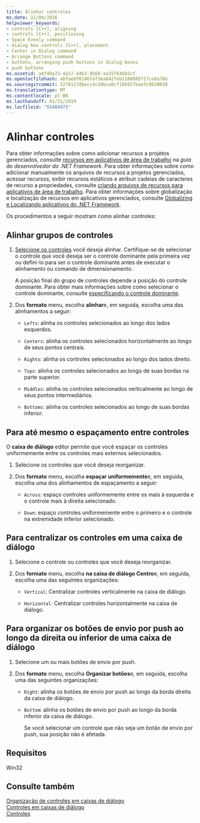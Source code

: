 ```yaml
---
title: Alinhar controles
ms.date: 11/04/2016
helpviewer_keywords:
- controls [C++], aligning
- controls [C++], positioning
- Space Evenly command
- dialog box controls [C++], placement
- Center in Dialog command
- Arrange Buttons command
- buttons, arranging push buttons in dialog boxes
- push buttons
ms.assetid: a4f49a73-4a17-44b3-8568-aa35f646b5cf
ms.openlocfilehash: abfae0f0146fa736a6427eb1180805717ce8a78e
ms.sourcegitcommit: 5270117dbecc4c49bca0cf10b927bae3c9930038
ms.translationtype: MT
ms.contentlocale: pt-BR
ms.lasthandoff: 01/31/2019
ms.locfileid: "55484975"
---
```

# <a name="align-controls"></a>Alinhar controles

Para obter informações sobre como adicionar recursos a projetos gerenciados, consulte [recursos em aplicativos de área de trabalho](/dotnet/framework/resources/index) na *guia do desenvolvedor do .NET Framework*. Para obter informações sobre como adicionar manualmente os arquivos de recursos a projetos gerenciados, acessar recursos, exibir recursos estáticos e atribuir cadeias de caracteres de recurso a propriedades, consulte [criando arquivos de recursos para aplicativos de área de trabalho](/dotnet/framework/resources/creating-resource-files-for-desktop-apps). Para obter informações sobre globalização e localização de recursos em aplicativos gerenciados, consulte [Globalizing e Localizando aplicativos do .NET Framework](/dotnet/standard/globalization-localization/index).

Os procedimentos a seguir mostram como alinhar controles:

## <a name="to-align-groups-of-controls"></a>Alinhar grupos de controles

1. [Selecione os controles](../windows/selecting-multiple-controls.md) você deseja alinhar. Certifique-se de selecionar o controle que você deseja ser o controle dominante pela primeira vez ou defini-lo para ser o controle dominante antes de executar o alinhamento ou comando de dimensionamento.

   A posição final do grupo de controles depende a posição do controle dominante. Para obter mais informações sobre como selecionar o controle dominante, consulte [especificando o controle dominante](../windows/specifying-the-dominant-control.md).

1. Dos **formato** menu, escolha **alinhar**e, em seguida, escolha uma das alinhamentos a seguir:

   - `Lefts`: alinha os controles selecionados ao longo dos lados esquerdos.

   - `Centers`: alinha os controles selecionados horizontalmente ao longo de seus pontos centrais.

   - `Rights`: alinha os controles selecionados ao longo dos lados direito.

   - `Tops`: alinha os controles selecionados ao longo de suas bordas na parte superior.

   - `Middles`: alinha os controles selecionados verticalmente ao longo de seus pontos intermediários.

   - `Bottoms`: alinha os controles selecionados ao longo de suas bordas inferior.

## <a name="to-even-the-spacing-between-controls"></a>Para até mesmo o espaçamento entre controles

O **caixa de diálogo** editor permite que você espaçar os controles uniformemente entre os controles mais externos selecionados.

1. Selecione os controles que você deseja reorganizar.

1. Dos **formato** menu, escolha **espaçar uniformemente**e, em seguida, escolha uma dos alinhamentos de espaçamento a seguir:

   - `Across`: espaço controles uniformemente entre os mais à esquerda e o controle mais à direita selecionado.

   - `Down`: espaço controles uniformemente entre o primeiro e o controle na extremidade inferior selecionado.

## <a name="to-center-controls-in-a-dialog-box"></a>Para centralizar os controles em uma caixa de diálogo

1. Selecione o controle ou controles que você deseja reorganizar.

1. Dos **formato** menu, escolha **na caixa de diálogo Centro**e, em seguida, escolha uma das seguintes organizações:

   - `Vertical`: Centralizar controles verticalmente na caixa de diálogo.

   - `Horizontal`: Centralizar controles horizontalmente na caixa de diálogo.

## <a name="to-arrange-push-buttons-along-the-right-or-bottom-of-a-dialog-box"></a>Para organizar os botões de envio por push ao longo da direita ou inferior de uma caixa de diálogo

1. Selecione um ou mais botões de envio por push.

1. Dos **formato** menu, escolha **Organizar botões**e, em seguida, escolha uma das seguintes organizações:

   - `Right`: alinha os botões de envio por push ao longo da borda direita da caixa de diálogo.

   - `Bottom`: alinha os botões de envio por push ao longo da borda inferior da caixa de diálogo.

       Se você selecionar um controle que não seja um botão de envio por push, sua posição não é afetada.

## <a name="requirements"></a>Requisitos

Win32

## <a name="see-also"></a>Consulte também

[Organização de controles em caixas de diálogo](../windows/arrangement-of-controls-on-dialog-boxes.md)<br/>
[Controles em caixas de diálogo](../windows/controls-in-dialog-boxes.md)<br/>
[Controles](../mfc/controls-mfc.md)